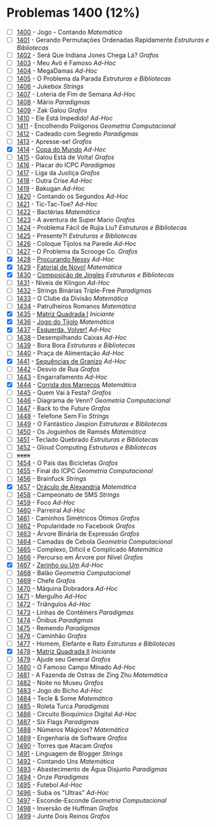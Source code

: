 # Problemas 1400 (12%)

  - [ ]  [1400](https://www.beecrowd.com.br/judge/pt/problems/view/1400) - Jogo - Contando *Matemática*
  - [ ]  [1401](https://www.beecrowd.com.br/judge/pt/problems/view/1401) - Gerando Permutações Ordenadas Rapidamente *Estruturas e Bibliotecas*
  - [ ]  [1402](https://www.beecrowd.com.br/judge/pt/problems/view/1402) - Será Que Indiana Jones Chega Lá? *Grafos*
  - [ ]  [1403](https://www.beecrowd.com.br/judge/pt/problems/view/1403) - Meu Avô é Famoso *Ad-Hoc*
  - [ ]  [1404](https://www.beecrowd.com.br/judge/pt/problems/view/1404) - MegaDamas *Ad-Hoc*
  - [ ]  [1405](https://www.beecrowd.com.br/judge/pt/problems/view/1405) - O Problema da Parada *Estruturas e Bibliotecas*
  - [ ]  [1406](https://www.beecrowd.com.br/judge/pt/problems/view/1406) - Jukebox *Strings*
  - [ ]  [1407](https://www.beecrowd.com.br/judge/pt/problems/view/1407) - Loteria de Fim de Semana *Ad-Hoc*
  - [ ]  [1408](https://www.beecrowd.com.br/judge/pt/problems/view/1408) - Mário *Paradigmas*
  - [ ]  [1409](https://www.beecrowd.com.br/judge/pt/problems/view/1409) - Zak Galou *Grafos*
  - [ ]  [1410](https://www.beecrowd.com.br/judge/pt/problems/view/1410) - Ele Está Impedido! *Ad-Hoc*
  - [ ]  [1411](https://www.beecrowd.com.br/judge/pt/problems/view/1411) - Encolhendo Polígonos *Geometria Computacional*
  - [ ]  [1412](https://www.beecrowd.com.br/judge/pt/problems/view/1412) - Cadeado com Segredo *Paradigmas*
  - [ ]  [1413](https://www.beecrowd.com.br/judge/pt/problems/view/1413) - Apresse-se! *Grafos*
  - [x]  [1414](https://www.beecrowd.com.br/judge/pt/problems/view/1414) - [Copa do Mundo](https://github.com/potigol/beecrowd/blob/master/src/1400/1414.poti) *Ad-Hoc*
  - [ ]  [1415](https://www.beecrowd.com.br/judge/pt/problems/view/1415) - Galou Está de Volta! *Grafos*
  - [ ]  [1416](https://www.beecrowd.com.br/judge/pt/problems/view/1416) - Placar do ICPC *Paradigmas*
  - [ ]  [1417](https://www.beecrowd.com.br/judge/pt/problems/view/1417) - Liga da Justiça *Grafos*
  - [ ]  [1418](https://www.beecrowd.com.br/judge/pt/problems/view/1418) - Outra Crise *Ad-Hoc*
  - [ ]  [1419](https://www.beecrowd.com.br/judge/pt/problems/view/1419) - Bakugan *Ad-Hoc*
  - [ ]  [1420](https://www.beecrowd.com.br/judge/pt/problems/view/1420) - Contando os Segundos *Ad-Hoc*
  - [ ]  [1421](https://www.beecrowd.com.br/judge/pt/problems/view/1421) - Tic-Tac-Toe? *Ad-Hoc*
  - [ ]  [1422](https://www.beecrowd.com.br/judge/pt/problems/view/1422) - Bactérias *Matemática*
  - [ ]  [1423](https://www.beecrowd.com.br/judge/pt/problems/view/1423) - A aventura de Super Mario *Grafos*
  - [ ]  [1424](https://www.beecrowd.com.br/judge/pt/problems/view/1424) - Problema Fácil de Rujia Liu? *Estruturas e Bibliotecas*
  - [ ]  [1425](https://www.beecrowd.com.br/judge/pt/problems/view/1425) - Presente?! *Estruturas e Bibliotecas*
  - [ ]  [1426](https://www.beecrowd.com.br/judge/pt/problems/view/1426) - Coloque Tijolos na Parede *Ad-Hoc*
  - [ ]  [1427](https://www.beecrowd.com.br/judge/pt/problems/view/1427) - O Problema da Scrooge Co. *Grafos*
  - [x]  [1428](https://www.beecrowd.com.br/judge/pt/problems/view/1428) - [Procurando Nessy](https://github.com/potigol/beecrowd/blob/master/src/1400/1428.poti) *Ad-Hoc*
  - [x]  [1429](https://www.beecrowd.com.br/judge/pt/problems/view/1429) - [Fatorial de Novo!](https://github.com/potigol/beecrowd/blob/master/src/1400/1429.poti) *Matemática*
  - [x]  [1430](https://www.beecrowd.com.br/judge/pt/problems/view/1430) - [Composição de Jingles](https://github.com/potigol/beecrowd/blob/master/src/1400/1430.poti) *Estruturas e Bibliotecas*
  - [ ]  [1431](https://www.beecrowd.com.br/judge/pt/problems/view/1431) - Níveis de Klingon *Ad-Hoc*
  - [ ]  [1432](https://www.beecrowd.com.br/judge/pt/problems/view/1432) - Strings Binárias Triple-Free *Paradigmas*
  - [ ]  [1433](https://www.beecrowd.com.br/judge/pt/problems/view/1433) - O Clube da Divisão *Matemática*
  - [ ]  [1434](https://www.beecrowd.com.br/judge/pt/problems/view/1434) - Patrulheiros Romanos *Matemática*
  - [x]  [1435](https://www.beecrowd.com.br/judge/pt/problems/view/1435) - [Matriz Quadrada I](https://github.com/potigol/beecrowd/blob/master/src/1400/1435.poti) *Iniciante*
  - [x]  [1436](https://www.beecrowd.com.br/judge/pt/problems/view/1436) - [Jogo do Tijolo](https://github.com/potigol/beecrowd/blob/master/src/1400/1436.poti) *Matemática*
  - [x]  [1437](https://www.beecrowd.com.br/judge/pt/problems/view/1437) - [Esquerda, Volver!](https://github.com/potigol/beecrowd/blob/master/src/1400/1437.poti) *Ad-Hoc*
  - [ ]  [1438](https://www.beecrowd.com.br/judge/pt/problems/view/1438) - Desempilhando Caixas *Ad-Hoc*
  - [ ]  [1439](https://www.beecrowd.com.br/judge/pt/problems/view/1439) - Bora Bora *Estruturas e Bibliotecas*
  - [ ]  [1440](https://www.beecrowd.com.br/judge/pt/problems/view/1440) - Praça de Alimentação *Ad-Hoc*
  - [x]  [1441](https://www.beecrowd.com.br/judge/pt/problems/view/1441) - [Sequências de Granizo](https://github.com/potigol/beecrowd/blob/master/src/1400/1441.poti) *Ad-Hoc*
  - [ ]  [1442](https://www.beecrowd.com.br/judge/pt/problems/view/1442) - Desvio de Rua *Grafos*
  - [ ]  [1443](https://www.beecrowd.com.br/judge/pt/problems/view/1443) - Engarrafamento *Ad-Hoc*
  - [x]  [1444](https://www.beecrowd.com.br/judge/pt/problems/view/1444) - [Corrida dos Marrecos](https://github.com/potigol/beecrowd/blob/master/src/1400/1444.poti) *Matemática*
  - [ ]  [1445](https://www.beecrowd.com.br/judge/pt/problems/view/1445) - Quem Vai à Festa? *Grafos*
  - [ ]  [1446](https://www.beecrowd.com.br/judge/pt/problems/view/1446) - Diagrama de Venn? *Geometria Computacional*
  - [ ]  [1447](https://www.beecrowd.com.br/judge/pt/problems/view/1447) - Back to the Future *Grafos*
  - [ ]  [1448](https://www.beecrowd.com.br/judge/pt/problems/view/1448) - Telefone Sem Fio *Strings*
  - [ ]  [1449](https://www.beecrowd.com.br/judge/pt/problems/view/1449) - O Fantástico Jaspion *Estruturas e Bibliotecas*
  - [ ]  [1450](https://www.beecrowd.com.br/judge/pt/problems/view/1450) - Os Joguinhos de Ramsés *Matemática*
  - [ ]  [1451](https://www.beecrowd.com.br/judge/pt/problems/view/1451) - Teclado Quebrado *Estruturas e Bibliotecas*
  - [ ]  [1452](https://www.beecrowd.com.br/judge/pt/problems/view/1452) - Gloud Computing *Estruturas e Bibliotecas*
  - [ ] ~~xxxx~~
  - [ ]  [1454](https://www.beecrowd.com.br/judge/pt/problems/view/1454) - O País das Bicicletas *Grafos*
  - [ ]  [1455](https://www.beecrowd.com.br/judge/pt/problems/view/1455) - Final do ICPC *Geometria Computacional*
  - [ ]  [1456](https://www.beecrowd.com.br/judge/pt/problems/view/1456) - Brainfuck *Strings*
  - [x]  [1457](https://www.beecrowd.com.br/judge/pt/problems/view/1457) - [Oráculo de Alexandria](https://github.com/potigol/beecrowd/blob/master/src/1400/1457.poti) *Matemática*
  - [ ]  [1458](https://www.beecrowd.com.br/judge/pt/problems/view/1458) - Campeonato de SMS *Strings*
  - [ ]  [1459](https://www.beecrowd.com.br/judge/pt/problems/view/1459) - Foco *Ad-Hoc*
  - [ ]  [1460](https://www.beecrowd.com.br/judge/pt/problems/view/1460) - Parreiral *Ad-Hoc*
  - [ ]  [1461](https://www.beecrowd.com.br/judge/pt/problems/view/1461) - Caminhos Simétricos Ótimos *Grafos*
  - [ ]  [1462](https://www.beecrowd.com.br/judge/pt/problems/view/1462) - Popularidade no Facebook *Grafos*
  - [ ]  [1463](https://www.beecrowd.com.br/judge/pt/problems/view/1463) - Árvore Binária de Expressão *Grafos*
  - [ ]  [1464](https://www.beecrowd.com.br/judge/pt/problems/view/1464) - Camadas de Cebola *Geometria Computacional*
  - [ ]  [1465](https://www.beecrowd.com.br/judge/pt/problems/view/1465) - Complexo, Difícil e Complicado *Matemática*
  - [ ]  [1466](https://www.beecrowd.com.br/judge/pt/problems/view/1466) - Percurso em Árvore por Nível *Grafos*
  - [x]  [1467](https://www.beecrowd.com.br/judge/pt/problems/view/1467) - [Zerinho ou Um](https://github.com/potigol/beecrowd/blob/master/src/1400/1467.poti) *Ad-Hoc*
  - [ ]  [1468](https://www.beecrowd.com.br/judge/pt/problems/view/1468) - Balão *Geometria Computacional*
  - [ ]  [1469](https://www.beecrowd.com.br/judge/pt/problems/view/1469) - Chefe *Grafos*
  - [ ]  [1470](https://www.beecrowd.com.br/judge/pt/problems/view/1470) - Máquina Dobradora *Ad-Hoc*
  - [ ]  [1471](https://www.beecrowd.com.br/judge/pt/problems/view/1471) - Mergulho *Ad-Hoc*
  - [ ]  [1472](https://www.beecrowd.com.br/judge/pt/problems/view/1472) - Triângulos *Ad-Hoc*
  - [ ]  [1473](https://www.beecrowd.com.br/judge/pt/problems/view/1473) - Linhas de Contêiners *Paradigmas*
  - [ ]  [1474](https://www.beecrowd.com.br/judge/pt/problems/view/1474) - Ônibus *Paradigmas*
  - [ ]  [1475](https://www.beecrowd.com.br/judge/pt/problems/view/1475) - Remendo *Paradigmas*
  - [ ]  [1476](https://www.beecrowd.com.br/judge/pt/problems/view/1476) - Caminhão *Grafos*
  - [ ]  [1477](https://www.beecrowd.com.br/judge/pt/problems/view/1477) - Homem, Elefante e Rato *Estruturas e Bibliotecas*
  - [x]  [1478](https://www.beecrowd.com.br/judge/pt/problems/view/1478) - [Matriz Quadrada II](https://github.com/potigol/beecrowd/blob/master/src/1400/1478.poti) *Iniciante*
  - [ ]  [1479](https://www.beecrowd.com.br/judge/pt/problems/view/1479) - Ajude seu General *Grafos*
  - [ ]  [1480](https://www.beecrowd.com.br/judge/pt/problems/view/1480) - O Famoso Campo Minado *Ad-Hoc*
  - [ ]  [1481](https://www.beecrowd.com.br/judge/pt/problems/view/1481) - A Fazenda de Ostras de Zing Zhu *Matemática*
  - [ ]  [1482](https://www.beecrowd.com.br/judge/pt/problems/view/1482) - Noite no Museu *Grafos*
  - [ ]  [1483](https://www.beecrowd.com.br/judge/pt/problems/view/1483) - Jogo do Bicho *Ad-Hoc*
  - [ ]  [1484](https://www.beecrowd.com.br/judge/pt/problems/view/1484) - Tecle &amp; Some *Matemática*
  - [ ]  [1485](https://www.beecrowd.com.br/judge/pt/problems/view/1485) - Roleta Turca *Paradigmas*
  - [ ]  [1486](https://www.beecrowd.com.br/judge/pt/problems/view/1486) - Circuito Bioquímico Digital *Ad-Hoc*
  - [ ]  [1487](https://www.beecrowd.com.br/judge/pt/problems/view/1487) - Six Flags *Paradigmas*
  - [ ]  [1488](https://www.beecrowd.com.br/judge/pt/problems/view/1488) - Números Mágicos? *Matemática*
  - [ ]  [1489](https://www.beecrowd.com.br/judge/pt/problems/view/1489) - Engenharia de Software *Grafos*
  - [ ]  [1490](https://www.beecrowd.com.br/judge/pt/problems/view/1490) - Torres que Atacam *Grafos*
  - [ ]  [1491](https://www.beecrowd.com.br/judge/pt/problems/view/1491) - Linguagem de Blogger *Strings*
  - [ ]  [1492](https://www.beecrowd.com.br/judge/pt/problems/view/1492) - Contando Uns *Matemática*
  - [ ]  [1493](https://www.beecrowd.com.br/judge/pt/problems/view/1493) - Abastecimento de Água Disjunto *Paradigmas*
  - [ ]  [1494](https://www.beecrowd.com.br/judge/pt/problems/view/1494) - Onze *Paradigmas*
  - [ ]  [1495](https://www.beecrowd.com.br/judge/pt/problems/view/1495) - Futebol *Ad-Hoc*
  - [ ]  [1496](https://www.beecrowd.com.br/judge/pt/problems/view/1496) - Suba os &quot;Ultras&quot; *Ad-Hoc*
  - [ ]  [1497](https://www.beecrowd.com.br/judge/pt/problems/view/1497) - Esconde-Esconde *Geometria Computacional*
  - [ ]  [1498](https://www.beecrowd.com.br/judge/pt/problems/view/1498) - Inversão de Huffman *Grafos*
  - [ ]  [1499](https://www.beecrowd.com.br/judge/pt/problems/view/1499) - Junte Dois Reinos *Grafos*